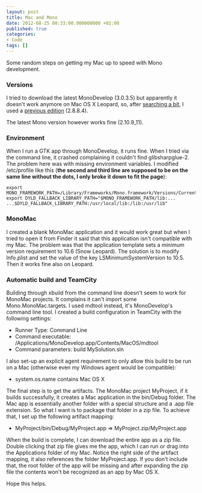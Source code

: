 ```yaml
---
layout: post
title: Mac and Mono
date: 2012-08-25 08:33:00.000000000 +02:00
published: true
categories:
- Code
tags: []
---
```


Some random steps on getting my Mac up to speed with Mono development.
<h3>Versions</h3>

I tried to download the latest MonoDevelop (3.0.3.5) but apparently it doesn't work anymore on Mac OS X Leopard, so, after <a href="http://stackoverflow.com/questions/10590268/how-to-download-older-version-of-monodevelop">searching a bit</a>, I used a <a href="http://download.xamarin.com/monodevelop/Mac/MonoDevelop-2.8.8.4.dmg">previous edition</a> (2.8.8.4).

The latest Mono version however works fine (2.10.9_11).
<h3>Environment</h3>

When I run a GTK app through MonoDevelop, it runs fine. When I tried via the command line, it crashed complaining it couldn't find glibsharpglue-2. The problem here was with missing environment variables. I modified /etc/profile like this (<strong>the second and third line are supposed to be on the same line without the dots, I only broke it down to fit the page</strong>):

```
export MONO_FRAMEWORK_PATH=/Library/Frameworks/Mono.framework/Versions/Current
export DYLD_FALLBACK_LIBRARY_PATH="$MONO_FRAMEWORK_PATH/lib:...
...$DYLD_FALLBACK_LIBRARY_PATH:/usr/local/lib:/lib:/usr/lib"
```

<h3>MonoMac</h3>

I created a blank MonoMac application and it would work great but when I tried to open it from Finder it said that this application isn't compatible with my Mac. The problem was that the application template sets a minimum version requirement to 10.6 (Snow Leopard). The solution is to modify Info.plist and set the value of the key LSMinimumSystemVersion to 10.5. Then it works fine also on Leopard.
<h3>Automatic build and TeamCity</h3>

Building through xbuild from the command line doesn't seem to work for MonoMac projects. It complains it can't import some Mono.MonoMac.targets. I used mdtool instead, it's MonoDevelop's command line tool. I created a build configuration in TeamCity with the following settings:
<ul>
<li>Runner Type: Command Line</li>
<li>Command executable: /Applications/MonoDevelop.app/Contents/MacOS/mdtool</li>
<li>Command parameters: build MySolution.sln</li>
</ul>

I also set-up an explicit agent requirement to only allow this build to be run on a Mac (otherwise even my Windows agent would be compatible):
<ul>
<li>system.os.name contains Mac OS X</li>
</ul>

The final step is to get the artifacts. The MonoMac project MyProject, if it builds successfully, it creates a Mac application in the bin/Debug folder. The Mac app is essentially another folder with a special structure and a .app file extension. So what I want is to package that folder in a zip file. To achieve that, I set up the following artifact mapping:
<ul>
<li>MyProject/bin/Debug/MyProject.app => MyProject.zip/MyProject.app</li>
</ul>

When the build is complete, I can download the entire app as a zip file. Double clicking that zip file gives me the app, which I can run or drag into the Applications folder of my Mac. Notice the right side of the artifact mapping, it also references the folder MyProject.app. If you don't include that, the root folder of the app will be missing and after expanding the zip file the contents won't be recognized as an app by Mac OS X.

Hope this helps.
